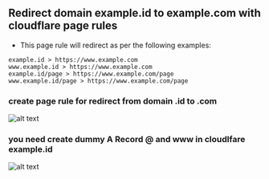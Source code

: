 ## Redirect domain example.id to example.com with cloudflare page rules


- This page rule will redirect as per the following examples:
```
example.id > https://www.example.com
www.example.id > https://www.example.com
example.id/page > https://www.example.com/page
www.example.id/page > https://www.example.com/page
```
### create page rule for redirect from domain .id to .com
![alt text](https://i.imgur.com/x6kaTkG.png)
### you need create dummy A Record @ and www in cloudlfare example.id
![alt text](https://i.imgur.com/p9eLnU8.png)
